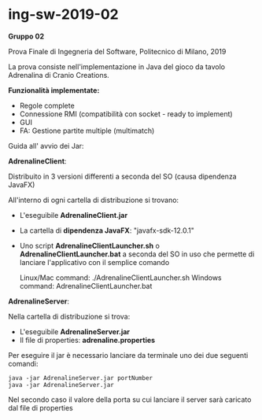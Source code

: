 # ing-sw-2019-02
**Gruppo 02**

Prova Finale di Ingegneria del Software, Politecnico di Milano, 2019

La prova consiste nell'implementazione in Java del gioco da tavolo Adrenalina di Cranio Creations.

**Funzionalità implementate:**
- Regole complete
- Connessione RMI (compatibilità con socket - ready to implement)
- GUI
- FA: Gestione partite multiple (multimatch)

Guida all' avvio dei Jar:

**AdrenalineClient**: 

Distribuito in 3 versioni differenti a seconda del SO (causa dipendenza JavaFX)

All'interno di ogni cartella di distribuzione si trovano:

- L'eseguibile **AdrenalineClient.jar**
- La cartella di **dipendenza JavaFX**: "javafx-sdk-12.0.1"
- Uno script **AdrenalineClientLauncher.sh** o **AdrenalineClientLauncher.bat** a seconda del SO in uso che permette di lanciare l'applicativo con il semplice comando 


    Linux/Mac command: ./AdrenalineClientLauncher.sh
    Windows   command: AdrenalineClientLauncher.bat
    
**AdrenalineServer**:

Nella cartella di distribuzione si trova:

- L'eseguibile **AdrenalineServer.jar**
- Il file di properties: **adrenaline.properties**

Per eseguire il jar è necessario lanciare da terminale uno dei due seguenti comandi:


    java -jar AdrenalineServer.jar portNumber
    java -jar AdrenalineServer.jar
    
Nel secondo caso il valore della porta su cui lanciare il server sarà caricato dal file di properties
    
